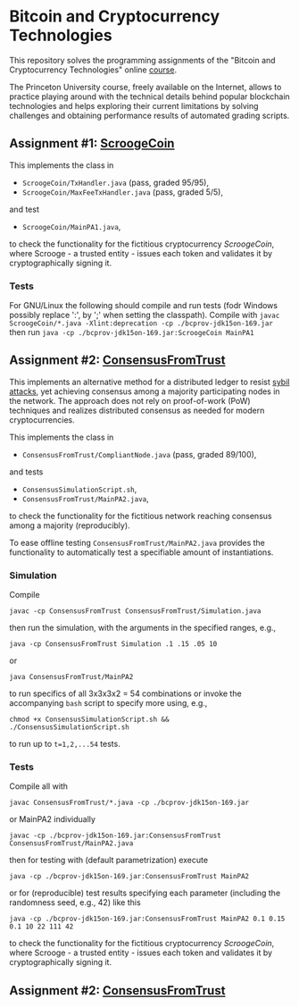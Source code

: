 # Bitcoin and Cryptocurrency Technologies
This repository solves the programming assignments of the "Bitcoin and Cryptocurrency Technologies" online [course](https://www.coursera.org/learn/cryptocurrency).

The Princeton University course, freely available on the Internet, allows to practice playing around with the technical details behind popular blockchain technologies and helps exploring their current limitations by solving challenges and obtaining performance results of automated grading scripts.


## Assignment #1: [ScroogeCoin](./ScroogeCoin/Assignment1.pdf)
This implements the class in

 - `ScroogeCoin/TxHandler.java` (pass, graded 95/95),
 - `ScroogeCoin/MaxFeeTxHandler.java` (pass, graded 5/5),

and test

 - `ScroogeCoin/MainPA1.java`,
 
to check the functionality for the fictitious cryptocurrency *ScroogeCoin*, where Scrooge - a trusted entity - issues each token and validates it by cryptographically signing it.


### Tests
For GNU/Linux the following should compile and run tests (fodr Windows possibly replace ':', by ';' when setting the classpath).
Compile with
`javac ScroogeCoin/*.java -Xlint:deprecation -cp ./bcprov-jdk15on-169.jar`
then run
`java -cp ./bcprov-jdk15on-169.jar:ScroogeCoin MainPA1`


## Assignment #2: [ConsensusFromTrust](./ConsensusFromTrust/Assignment2.pdf)
This implements an alternative method for a distributed ledger to resist [sybil attacks](https://en.wikipedia.org/wiki/Sybil_attack), yet achieving consensus among a majority participating nodes in the network. The approach does not rely on proof-of-work (PoW) techniques and realizes distributed consensus as needed for modern cryptocurrencies.

This implements the class in
 
- `ConsensusFromTrust/CompliantNode.java` (pass, graded 89/100),

and tests
 
- `ConsensusSimulationScript.sh`,
- `ConsensusFromTrust/MainPA2.java`,
 
to check the functionality for the fictitious network reaching consensus among a majority (reproducibly).

To ease offline testing 
`ConsensusFromTrust/MainPA2.java` provides the functionality to automatically test a specifiable amount of instantiations.


### Simulation
Compile

`javac -cp ConsensusFromTrust ConsensusFromTrust/Simulation.java`

then run the simulation, with the arguments in the specified ranges, e.g.,

`java -cp ConsensusFromTrust Simulation .1 .15 .05 10`

or

`java ConsensusFromTrust/MainPA2`

to run specifics of all 3x3x3x2 = 54 combinations or invoke the accompanying `bash` script to specify more using, e.g.,

`chmod +x ConsensusSimulationScript.sh && ./ConsensusSimulationScript.sh`

to run up to `t=1,2,...54` tests.


### Tests
Compile all with

`javac ConsensusFromTrust/*.java -cp ./bcprov-jdk15on-169.jar`

or MainPA2 individually

`javac -cp ./bcprov-jdk15on-169.jar:ConsensusFromTrust ConsensusFromTrust/MainPA2.java`

then for testing with (default parametrization) execute

`java -cp ./bcprov-jdk15on-169.jar:ConsensusFromTrust MainPA2`

or for (reproducible) test results specifying each parameter (including the randomness seed, e.g., 42) like this

`java -cp ./bcprov-jdk15on-169.jar:ConsensusFromTrust MainPA2 0.1 0.15 0.1 10 22 111 42`

to check the functionality for the fictitious cryptocurrency *ScroogeCoin*, where Scrooge - a trusted entity - issues each token and validates it by cryptographically signing it.


## Assignment #2: [ConsensusFromTrust](./ConsensusFromTrust/Assignment2.pdf)